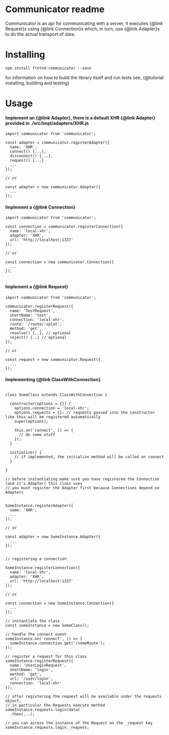 Communicator readme
=============

Communicator is an api for communicating with a server, it executes {@link Request}s using {@link Connection}s which, in turn, use {@link Adapter}s to do the actual transport of data.

Installing
=====

```
npm install frntnd-communicator --save
```

for information on how to build the library itself and run tests see, {@tutorial installing, building and testing}

Usage
=====
#### Implement an {@link Adapter}, there is a default XHR {@link Adapter} provided in ./src/impl/adapters/XHR.js

```
import communicator from 'communicator';

const adapter = communicator.registerAdapter({
  name: 'XHR',
  connect() {...},
  disconnect() {...},
  request() {...}
  ...
});

// or

const adapter = new communicator.Adapter({
  ...
});
```

#### Implement a {@link Connection}
```
import communicator from 'communicator';

const connection = communicator.registerConnection({
  name: 'local-xhr',
  adapter: 'XHR',
  url: 'http://localhost:1337'
});

// or

const connection = new communicator.Connection({
  ...
});


```

#### Implement a {@link Request}
```
import communicator from 'communicator';

communicator.registerRequest({
  name: 'TestRequest',
  shortName: 'test',
  connection: 'local-xhr',
  route: '/route/:splat',
  method: 'get',
  resolve() {..}, // optional
  reject() {..} // optional
});

// or

const request = new communicator.Request({
  ...
});
```

#### Implementing {@link ClassWithConnection}
```

class SomeClass extends ClassWithConnection {

  constructor(options = {}) {
    options.connection = 'local-xhr';
    options.requests = {}; // requests passed into the constructor like this will be registered automatically
    super(options);

    this.on('connect', () => {
      // do some stuff
    });
  }

  initialize() {
    // if implemented, the initialize method will be called on connect
  }

}

// before instantiating make sure you have registered the Connection (and it's Adapter) this class uses
// you must register the Adapter first because Connections depend on Adapters


SomeInstance.registerAdapter({
  name: 'XHR',
  ...
});

// or

const adapter = new SomeInstance.Adapter({
  ...
});


// registering a connection

SomeInstance.registerConnection({
  name: 'local-xhr',
  adapter: 'XHR',
  url: 'http://localhost:1337'
});

// or

const connection = new SomeInstance.Connection({
  ...
});

// instantiate the class
const someInstance = new SomeClass();

// handle the connect event
someInstance.on('connect', () => {
  someInstance.connection.get('/someRoute');
});

// register a request for this class
someInstance.registerRequest({
  name: 'UserLoginRequest',
  shortName: 'login',
  method: 'get',
  url: '/user/login',
  connection: 'local-xhr'
});

// after registering the request will be available under the requests object,
// in particular the Requests execute method
someInstance.requests.login(data)
  .then(...);

// you can access the instance of the Request on the _request key
someInstance.requests.login._request;
```